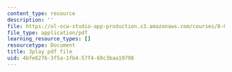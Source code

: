 ```yaml
---
content_type: resource
description: ''
file: https://ol-ocw-studio-app-production.s3.amazonaws.com/courses/8-01sc-classical-mechanics-fall-2016/4bfe62763f5a1fb457f460c3baa19798_5zXYEVWSIsg.pdf
file_type: application/pdf
learning_resource_types: []
resourcetype: Document
title: 3play pdf file
uid: 4bfe6276-3f5a-1fb4-57f4-60c3baa19798
---
```


